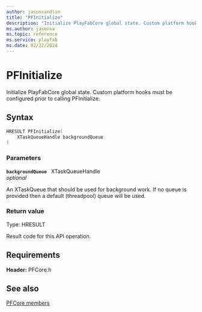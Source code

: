 ```yaml
---
author: jasonsandlin
title: "PFInitialize"
description: "Initialize PlayFabCore global state. Custom platform hooks must be configured prior to calling PFInitialize."
ms.author: jasonsa
ms.topic: reference
ms.service: playfab
ms.date: 02/22/2024
---
```


# PFInitialize  

Initialize PlayFabCore global state. Custom platform hooks must be configured prior to calling PFInitialize.  

## Syntax  
  
```cpp
HRESULT PFInitialize(  
    XTaskQueueHandle backgroundQueue  
)  
```  
  
### Parameters  
  
**`backgroundQueue`** &nbsp; XTaskQueueHandle  
*optional*  
  
An XTaskQueue that should be used for background work. If no queue is provided then a default (threadpool) queue will be used.  
  
  
### Return value
Type: HRESULT
  
Result code for this API operation.
  
  
## Requirements  
  
**Header:** PFCore.h
  
## See also  
[PFCore members](../pfcore_members.md)  

  
  
